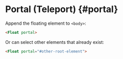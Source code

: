 # Portal (Teleport) {#portal}

Append the floating element to `<body>`:

```html
<Float portal>
```

Or can select other elements that already exist:

```html
<Float portal="#other-root-element">
```
